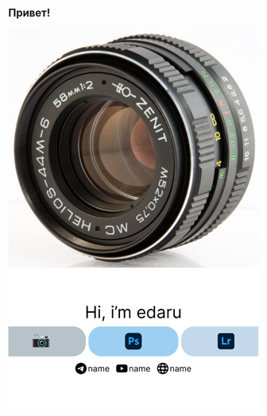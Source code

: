## Привет!

![Image alt](https://github.com/eddaru/ed_gif/blob/main/985c70c60d24e640da55fa004fbe8efb.jpg)
![](https://github.com/eddaru/ed_gif/blob/main/Flow%204%40512p-25fps.gif)
<!--
**eddaru/eddaru** is a ✨ _special_ ✨ repository because its `README.md` (this file) appears on your GitHub profile.

Here are some ideas to get you started:

- 🔭 I’m currently working on ...
- 🌱 I’m currently learning ...
- 👯 I’m looking to collaborate on ...
- 🤔 I’m looking for help with ...
- 💬 Ask me about ...
- 📫 How to reach me: ...
- 😄 Pronouns: ...
- ⚡ Fun fact: ...
-->
